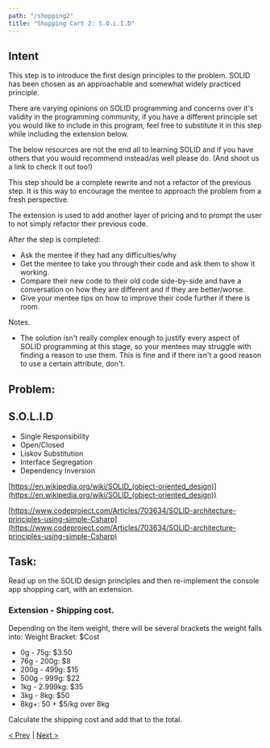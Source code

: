 ```yaml
---
path: "/shopping2"
title: "Shopping Cart 2: S.O.L.I.D"
---
```

## Intent
This step is to introduce the first design principles to the problem. SOLID has been chosen as an approachable and somewhat widely practiced principle. 

There are varying opinions on SOLID programming and concerns over it's validity in the programming community, if you have a different principle set you would like to include in this program, feel free to substitute it in this step while including the extension below.

The below resources are not the end all to learning SOLID and if you have others that you would recommend instead/as well please do. (And shoot us a link to check it out too!) 

This step should be a complete rewrite and not a refactor of the previous step. It is this way to encourage the mentee to approach the problem from a fresh perspective. 

The extension is used to add another layer of pricing and to prompt the user to not simply refactor their previous code. 

After the step is completed: 
- Ask the mentee if they had any difficulties/why
- Get the mentee to take you through their code and ask them to show it working. 
- Compare their new code to their old code side-by-side and have a conversation on how they are different and if they are better/worse.
- Give your mentee tips on how to improve their code further if there is room. 

Notes.
- The solution isn't really complex enough to justify every aspect of SOLID programming at this stage, so your mentees may struggle with finding a reason to use them. This is fine and if there isn't a good reason to use a certain attribute, don't. 

## Problem:
## S.O.L.I.D
- Single Responsibility
- Open/Closed
- Liskov Substitution
- Interface Segregation
- Dependency Inversion

[https://en.wikipedia.org/wiki/SOLID_(object-oriented_design)](https://en.wikipedia.org/wiki/SOLID_(object-oriented_design))

[https://www.codeproject.com/Articles/703634/SOLID-architecture-principles-using-simple-Csharp](https://www.codeproject.com/Articles/703634/SOLID-architecture-principles-using-simple-Csharp)

## Task: 
Read up on the SOLID design principles and then re-implement the console app shopping cart, with an extension.

### Extension - Shipping cost. 
Depending on the item weight, there will be several brackets the weight falls into:
Weight Bracket: $Cost
- 0g - 75g: $3.50
- 76g - 200g: $8
- 200g - 499g: $15
- 500g - 999g: $22
- 1kg - 2.999kg: $35
- 3kg - 8kg: $50
- 8kg+: 50 + $5/kg over 8kg

Calculate the shipping cost and add that to the total.

[< Prev](../shopping) | [Next >](../TDD)